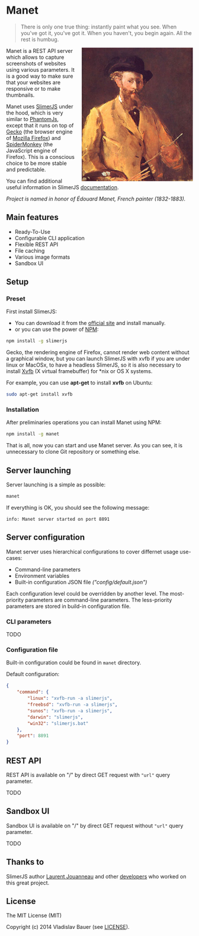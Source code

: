 
# Manet

> There is only one true thing: instantly paint what you see. When you've got it, you've got it. When you haven't, you begin again. All the rest is humbug.

<img align="right" style="margin-left: 15px" src="misc/manet.jpg">

Manet is a REST API server which allows to capture screenshots of websites using various parameters. It is a good way to make sure that your websites are responsive or to make thumbnails.

Manet uses [SlimerJS](http://slimerjs.org) under the hood, which is very similar to [PhantomJs](http://phantomjs.org), except that it runs on top of [Gecko](https://developer.mozilla.org/en-US/docs/Mozilla/Gecko) (the browser engine of [Mozilla Firefox](https://www.mozilla.org)) and [SpiderMonkey](https://developer.mozilla.org/en-US/docs/Mozilla/Projects/SpiderMonkey) (the JavaScript engine of Firefox). This is a conscious choice to be more stable and predictable.

You can find additional useful information in SlimerJS [documentation](http://docs.slimerjs.org/current/).

*Project is named in honor of Édouard Manet, French painter (1832-1883).*


## Main features
* Ready-To-Use
* Configurable CLI application
* Flexible REST API
* File caching
* Various image formats
* Sandbox UI


## Setup

### Preset
First install SlimerJS:

* You can download it from the [official site](http://slimerjs.org/download.html) and install manually.
* or you can use the power of [NPM](https://www.npmjs.org/):
```bash
npm install -g slimerjs
```

Gecko, the rendering engine of Firefox, cannot render web content without a graphical window, but you can launch SlimerJS with xvfb if you are under linux or MacOSx, to have a headless SlimerJS, so it is also necessary to install [Xvfb](http://en.wikipedia.org/wiki/Xvfb) (X virtual framebuffer) for *nix or OS X systems.

For example, you can use **apt-get** to install **xvfb** on Ubuntu:
```bash
sudo apt-get install xvfb
```

### Installation

After preliminaries operations you can install Manet using NPM:
```bash
npm install -g manet
```

That is all, now you can start and use Manet server. As you can see, it is unnecessary to clone Git repository or something else.


## Server launching

Server launching is a simple as possible:
```bash
manet
```

If everything is OK, you should see the following message:
```
info: Manet server started on port 8891
```

## Server configuration

Manet server uses hierarchical configurations to cover differnet usage use-cases:

* Command-line parameters
* Environment variables
* Built-in configuration JSON file *("config/default.json")*

Each configuration level could be overridden by another level.
The most-priority parameters are command-line parameters.
The less-priority parameters are stored in build-in configuration file.


### CLI parameters

TODO


### Configuration file

Built-in configuration could be found in `manet` directory.

Default configuration:

```json
{
    "command": {
        "linux": "xvfb-run -a slimerjs",
        "freebsd": "xvfb-run -a slimerjs",
        "sunos": "xvfb-run -a slimerjs",
        "darwin": "slimerjs",
        "win32": "slimerjs.bat"
    },
    "port": 8891
}
```


## REST API

REST API is available on "/" by direct GET request with `"url"` query parameter.

TODO


## Sandbox UI

Sandbox UI is available on "/" by direct GET request without `"url"` query parameter.

TODO


## Thanks to

SlimerJS author [Laurent Jouanneau](https://github.com/laurentj) and other [developers](https://github.com/laurentj/slimerjs/graphs/contributors) who worked on this great project.


## License

The MIT License (MIT)

Copyright (c) 2014 Vladislav Bauer (see [LICENSE](LICENSE)).
